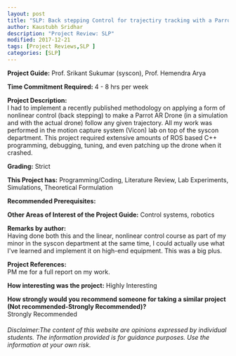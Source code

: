 ```yaml
---
layout: post
title: "SLP: Back stepping Control for trajectiry tracking with a Parrot AR Drones (Fall/Spring 201x)"
author: Kaustubh Sridhar 
description: "Project Review: SLP"
modified: 2017-12-21
tags: [Project Reviews,SLP ]
categories: [SLP]
---
```


**Project Guide:** Prof. Srikant Sukumar (syscon), Prof. Hemendra Arya

**Time Commitment Required:** 4 - 8 hrs per week

**Project Description:**  
I had to implement a recently published methodology on applying a form of nonlinear control (back stepping) to make a Parrot AR Drone (in a simulation and with the actual drone) follow any given trajectory. All my work was performed in the motion capture system (Vicon) lab on top of the syscon department. This project required extensive amounts of ROS based C++ programming, debugging, tuning, and even patching up the drone when it crashed.

**Grading:** Strict

**This Project has:** Programming/Coding, Literature Review, Lab Experiments, Simulations, Theoretical Formulation

**Recommended Prerequisites:** 

**Other Areas of Interest of the Project Guide:** Control systems, robotics

**Remarks by author:**  
Having done both this and the linear, nonlinear control course as part of my minor in the syscon department at the same time, I could actually use what I've learned and implement it on high-end equipment. This was a big plus.

**Project References:**  
PM me for a full report on my work.

**How interesting was the project:** Highly Interesting

**How strongly would you recommend someone for taking a similar project (Not recommended-Strongly Recommended)?**  
Strongly Recommended

###### Disclaimer:The content of this website are opinions expressed by individual students. The information provided is for guidance purposes. Use the information at your own risk. 